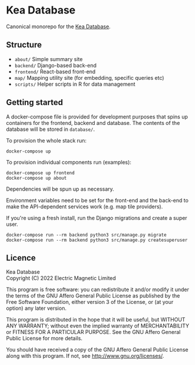 Kea Database
============

Canonical monorepo for the [Kea Database](https://keadatabase.nz).

Structure
---------
* `about/` Simple summary site
* `backend/` Django-based back-end
* `frontend/` React-based front-end
* `map/` Mapping utility site (for embedding, specific queries etc)
* `scripts/` Helper scripts in R for data management


Getting started
---------------
A docker-compose file is provided for development purposes that spins up containers for the frontend, backend and database. The contents of the database will be stored in `database/`.

To provision the whole stack run:
```
docker-compose up
```

To provision individual components run (examples):
```
docker-compose up frontend
docker-compose up about
```

Dependencies will be spun up as necessary.

Environment variables need to be set for the front-end and the back-end to make the API-dependent services work (e.g. map tile providers).

If you're using a fresh install, run the Django migrations and create a super user.
```
docker-compose run --rm backend python3 src/manage.py migrate
docker-compose run --rm backend python3 src/manage.py createsuperuser
```

Licence
-------
Kea Database  
Copyright (C) 2022 Electric Magnetic Limited  

This program is free software: you can redistribute it and/or modify
it under the terms of the GNU Affero General Public License as published by
the Free Software Foundation, either version 3 of the License, or
(at your option) any later version.

This program is distributed in the hope that it will be useful,
but WITHOUT ANY WARRANTY; without even the implied warranty of
MERCHANTABILITY or FITNESS FOR A PARTICULAR PURPOSE.  See the
GNU Affero General Public License for more details.

You should have received a copy of the GNU Affero General Public License
along with this program.  If not, see <http://www.gnu.org/licenses/>.
